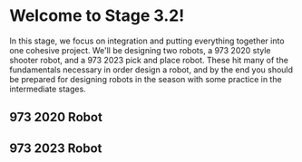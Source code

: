 # Welcome to Stage 3.2!

In this stage, we focus on integration and putting everything together into one cohesive project. We'll be designing two robots, a 973 2020 style shooter robot, and a 973 2023 pick and place robot. These hit many of the fundamentals necessary in order design a robot, and by the end you should be prepared for designing robots in the season with some practice in the intermediate stages. 


## 973 2020 Robot 




## 973 2023 Robot 



